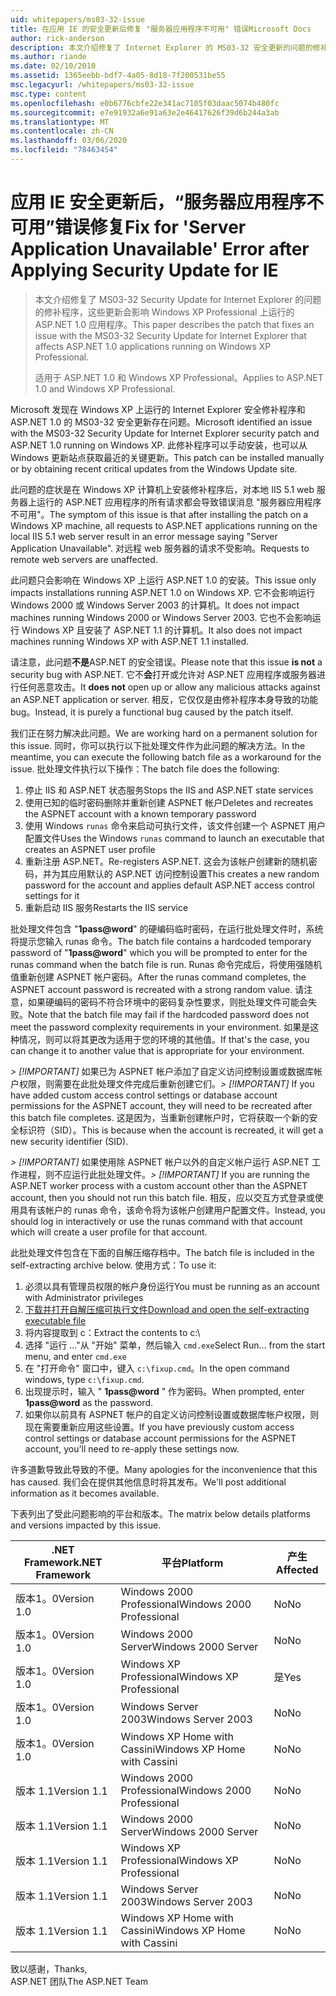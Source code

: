 ```yaml
---
uid: whitepapers/ms03-32-issue
title: 在应用 IE 的安全更新后修复 "服务器应用程序不可用" 错误Microsoft Docs
author: rick-anderson
description: 本文介绍修复了 Internet Explorer 的 MS03-32 安全更新的问题的修补程序，这些修补程序会1.0 影响在 Wi 。
ms.author: riande
ms.date: 02/10/2010
ms.assetid: 1365eebb-bdf7-4a05-8d18-7f200531be55
msc.legacyurl: /whitepapers/ms03-32-issue
msc.type: content
ms.openlocfilehash: e0b6776cbfe22e341ac7105f03daac5074b480fc
ms.sourcegitcommit: e7e91932a6e91a63e2e46417626f39d6b244a3ab
ms.translationtype: MT
ms.contentlocale: zh-CN
ms.lasthandoff: 03/06/2020
ms.locfileid: "78463454"
---
```

# <a name="fix-for-server-application-unavailable-error-after-applying-security-update-for-ie"></a><span data-ttu-id="d5aeb-103">应用 IE 安全更新后，“服务器应用程序不可用”错误修复</span><span class="sxs-lookup"><span data-stu-id="d5aeb-103">Fix for 'Server Application Unavailable' Error after Applying Security Update for IE</span></span>

> <span data-ttu-id="d5aeb-104">本文介绍修复了 MS03-32 Security Update for Internet Explorer 的问题的修补程序，这些更新会影响 Windows XP Professional 上运行的 ASP.NET 1.0 应用程序。</span><span class="sxs-lookup"><span data-stu-id="d5aeb-104">This paper describes the patch that fixes an issue with the MS03-32 Security Update for Internet Explorer that affects ASP.NET 1.0 applications running on Windows XP Professional.</span></span>
> 
> <span data-ttu-id="d5aeb-105">适用于 ASP.NET 1.0 和 Windows XP Professional。</span><span class="sxs-lookup"><span data-stu-id="d5aeb-105">Applies to ASP.NET 1.0 and Windows XP Professional.</span></span>

<span data-ttu-id="d5aeb-106">Microsoft 发现在 Windows XP 上运行的 Internet Explorer 安全修补程序和 ASP.NET 1.0 的 MS03-32 安全更新存在问题。</span><span class="sxs-lookup"><span data-stu-id="d5aeb-106">Microsoft identified an issue with the MS03-32 Security Update for Internet Explorer security patch and ASP.NET 1.0 running on Windows XP.</span></span> <span data-ttu-id="d5aeb-107">此修补程序可以手动安装，也可以从 Windows 更新站点获取最近的关键更新。</span><span class="sxs-lookup"><span data-stu-id="d5aeb-107">This patch can be installed manually or by obtaining recent critical updates from the Windows Update site.</span></span>

<span data-ttu-id="d5aeb-108">此问题的症状是在 Windows XP 计算机上安装修补程序后，对本地 IIS 5.1 web 服务器上运行的 ASP.NET 应用程序的所有请求都会导致错误消息 "服务器应用程序不可用"。</span><span class="sxs-lookup"><span data-stu-id="d5aeb-108">The symptom of this issue is that after installing the patch on a Windows XP machine, all requests to ASP.NET applications running on the local IIS 5.1 web server result in an error message saying "Server Application Unavailable".</span></span> <span data-ttu-id="d5aeb-109">对远程 web 服务器的请求不受影响。</span><span class="sxs-lookup"><span data-stu-id="d5aeb-109">Requests to remote web servers are unaffected.</span></span>

<span data-ttu-id="d5aeb-110">此问题只会影响在 Windows XP 上运行 ASP.NET 1.0 的安装。</span><span class="sxs-lookup"><span data-stu-id="d5aeb-110">This issue only impacts installations running ASP.NET 1.0 on Windows XP.</span></span> <span data-ttu-id="d5aeb-111">它不会影响运行 Windows 2000 或 Windows Server 2003 的计算机。</span><span class="sxs-lookup"><span data-stu-id="d5aeb-111">It does not impact machines running Windows 2000 or Windows Server 2003.</span></span> <span data-ttu-id="d5aeb-112">它也不会影响运行 Windows XP 且安装了 ASP.NET 1.1 的计算机。</span><span class="sxs-lookup"><span data-stu-id="d5aeb-112">It also does not impact machines running Windows XP with ASP.NET 1.1 installed.</span></span>

<span data-ttu-id="d5aeb-113">请注意，此问题**不是**ASP.NET 的安全错误。</span><span class="sxs-lookup"><span data-stu-id="d5aeb-113">Please note that this issue **is not** a security bug with ASP.NET.</span></span> <span data-ttu-id="d5aeb-114">它不**会**打开或允许对 ASP.NET 应用程序或服务器进行任何恶意攻击。</span><span class="sxs-lookup"><span data-stu-id="d5aeb-114">It **does not** open up or allow any malicious attacks against an ASP.NET application or server.</span></span> <span data-ttu-id="d5aeb-115">相反，它仅仅是由修补程序本身导致的功能 bug。</span><span class="sxs-lookup"><span data-stu-id="d5aeb-115">Instead, it is purely a functional bug caused by the patch itself.</span></span>

<span data-ttu-id="d5aeb-116">我们正在努力解决此问题。</span><span class="sxs-lookup"><span data-stu-id="d5aeb-116">We are working hard on a permanent solution for this issue.</span></span> <span data-ttu-id="d5aeb-117">同时，你可以执行以下批处理文件作为此问题的解决方法。</span><span class="sxs-lookup"><span data-stu-id="d5aeb-117">In the meantime, you can execute the following batch file as a workaround for the issue.</span></span> <span data-ttu-id="d5aeb-118">批处理文件执行以下操作：</span><span class="sxs-lookup"><span data-stu-id="d5aeb-118">The batch file does the following:</span></span>

1. <span data-ttu-id="d5aeb-119">停止 IIS 和 ASP.NET 状态服务</span><span class="sxs-lookup"><span data-stu-id="d5aeb-119">Stops the IIS and ASP.NET state services</span></span>
2. <span data-ttu-id="d5aeb-120">使用已知的临时密码删除并重新创建 ASPNET 帐户</span><span class="sxs-lookup"><span data-stu-id="d5aeb-120">Deletes and recreates the ASPNET account with a known temporary password</span></span>
3. <span data-ttu-id="d5aeb-121">使用 Windows `runas` 命令来启动可执行文件，该文件创建一个 ASPNET 用户配置文件</span><span class="sxs-lookup"><span data-stu-id="d5aeb-121">Uses the Windows `runas` command to launch an executable that creates an ASPNET user profile</span></span>
4. <span data-ttu-id="d5aeb-122">重新注册 ASP.NET。</span><span class="sxs-lookup"><span data-stu-id="d5aeb-122">Re-registers ASP.NET.</span></span> <span data-ttu-id="d5aeb-123">这会为该帐户创建新的随机密码，并为其应用默认的 ASP.NET 访问控制设置</span><span class="sxs-lookup"><span data-stu-id="d5aeb-123">This creates a new random password for the account and applies default ASP.NET access control settings for it</span></span>
5. <span data-ttu-id="d5aeb-124">重新启动 IIS 服务</span><span class="sxs-lookup"><span data-stu-id="d5aeb-124">Restarts the IIS service</span></span>

<span data-ttu-id="d5aeb-125">批处理文件包含 "<strong>1pass\@word</strong>" 的硬编码临时密码，在运行批处理文件时，系统将提示您输入 runas 命令。</span><span class="sxs-lookup"><span data-stu-id="d5aeb-125">The batch file contains a hardcoded temporary password of "<strong>1pass\@word</strong>" which you will be prompted to enter for the runas command when the batch file is run.</span></span> <span data-ttu-id="d5aeb-126">Runas 命令完成后，将使用强随机值重新创建 ASPNET 帐户密码。</span><span class="sxs-lookup"><span data-stu-id="d5aeb-126">After the runas command completes, the ASPNET account password is recreated with a strong random value.</span></span> <span data-ttu-id="d5aeb-127">请注意，如果硬编码的密码不符合环境中的密码复杂性要求，则批处理文件可能会失败。</span><span class="sxs-lookup"><span data-stu-id="d5aeb-127">Note that the batch file may fail if the hardcoded password does not meet the password complexity requirements in your environment.</span></span> <span data-ttu-id="d5aeb-128">如果是这种情况，则可以将其更改为适用于您的环境的其他值。</span><span class="sxs-lookup"><span data-stu-id="d5aeb-128">If that's the case, you can change it to another value that is appropriate for your environment.</span></span>

<span data-ttu-id="d5aeb-129">*> [!IMPORTANT]* 如果已为 ASPNET 帐户添加了自定义访问控制设置或数据库帐户权限，则需要在此批处理文件完成后重新创建它们。</span><span class="sxs-lookup"><span data-stu-id="d5aeb-129">*> [!IMPORTANT]* If you have added custom access control settings or database account permissions for the ASPNET account, they will need to be recreated after this batch file completes.</span></span> <span data-ttu-id="d5aeb-130">这是因为，当重新创建帐户时，它将获取一个新的安全标识符（SID）。</span><span class="sxs-lookup"><span data-stu-id="d5aeb-130">This is because when the account is recreated, it will get a new security identifier (SID).</span></span>

<span data-ttu-id="d5aeb-131">*> [!IMPORTANT]* 如果使用除 ASPNET 帐户以外的自定义帐户运行 ASP.NET 工作进程，则不应运行此批处理文件。</span><span class="sxs-lookup"><span data-stu-id="d5aeb-131">*> [!IMPORTANT]* If you are running the ASP.NET worker process with a custom account other than the ASPNET account, then you should not run this batch file.</span></span> <span data-ttu-id="d5aeb-132">相反，应以交互方式登录或使用具有该帐户的 runas 命令，该命令将为该帐户创建用户配置文件。</span><span class="sxs-lookup"><span data-stu-id="d5aeb-132">Instead, you should log in interactively or use the runas command with that account which will create a user profile for that account.</span></span>

<span data-ttu-id="d5aeb-133">此批处理文件包含在下面的自解压缩存档中。</span><span class="sxs-lookup"><span data-stu-id="d5aeb-133">The batch file is included in the self-extracting archive below.</span></span> <span data-ttu-id="d5aeb-134">使用方式：</span><span class="sxs-lookup"><span data-stu-id="d5aeb-134">To use it:</span></span>

1. <span data-ttu-id="d5aeb-135">必须以具有管理员权限的帐户身份运行</span><span class="sxs-lookup"><span data-stu-id="d5aeb-135">You must be running as an account with Administrator privileges</span></span>
2. [<span data-ttu-id="d5aeb-136">下载并打开自解压缩可执行文件</span><span class="sxs-lookup"><span data-stu-id="d5aeb-136">Download and open the self-extracting executable file</span></span>](ms03-32-issue/_static/fixup1.exe)
3. <span data-ttu-id="d5aeb-137">将内容提取到 c：</span><span class="sxs-lookup"><span data-stu-id="d5aeb-137">Extract the contents to c:</span></span>\
4. <span data-ttu-id="d5aeb-138">选择 "运行 ..."从 "开始" 菜单，然后输入 `cmd.exe`</span><span class="sxs-lookup"><span data-stu-id="d5aeb-138">Select Run... from the start menu, and enter `cmd.exe`</span></span>
5. <span data-ttu-id="d5aeb-139">在 "打开命令" 窗口中，键入 `c:\fixup.cmd`。</span><span class="sxs-lookup"><span data-stu-id="d5aeb-139">In the open command windows, type `c:\fixup.cmd`.</span></span>
6. <span data-ttu-id="d5aeb-140">出现提示时，输入 " <strong>1pass\@word</strong> " 作为密码。</span><span class="sxs-lookup"><span data-stu-id="d5aeb-140">When prompted, enter <strong>1pass\@word</strong> as the password.</span></span>
7. <span data-ttu-id="d5aeb-141">如果你以前具有 ASPNET 帐户的自定义访问控制设置或数据库帐户权限，则现在需要重新应用这些设置。</span><span class="sxs-lookup"><span data-stu-id="d5aeb-141">If you have previously custom access control settings or database account permissions for the ASPNET account, you'll need to re-apply these settings now.</span></span>

<span data-ttu-id="d5aeb-142">许多道歉导致此导致的不便。</span><span class="sxs-lookup"><span data-stu-id="d5aeb-142">Many apologies for the inconvenience that this has caused.</span></span> <span data-ttu-id="d5aeb-143">我们会在提供其他信息时将其发布。</span><span class="sxs-lookup"><span data-stu-id="d5aeb-143">We'll post additional information as it becomes available.</span></span>

<span data-ttu-id="d5aeb-144">下表列出了受此问题影响的平台和版本。</span><span class="sxs-lookup"><span data-stu-id="d5aeb-144">The matrix below details platforms and versions impacted by this issue.</span></span>

| <span data-ttu-id="d5aeb-145">.NET Framework</span><span class="sxs-lookup"><span data-stu-id="d5aeb-145">.NET Framework</span></span> | <span data-ttu-id="d5aeb-146">平台</span><span class="sxs-lookup"><span data-stu-id="d5aeb-146">Platform</span></span> | <span data-ttu-id="d5aeb-147">产生</span><span class="sxs-lookup"><span data-stu-id="d5aeb-147">Affected</span></span> |
| --- | --- | --- |
| <span data-ttu-id="d5aeb-148">版本1。0</span><span class="sxs-lookup"><span data-stu-id="d5aeb-148">Version 1.0</span></span> | <span data-ttu-id="d5aeb-149">Windows 2000 Professional</span><span class="sxs-lookup"><span data-stu-id="d5aeb-149">Windows 2000 Professional</span></span> | <span data-ttu-id="d5aeb-150">No</span><span class="sxs-lookup"><span data-stu-id="d5aeb-150">No</span></span> |
| <span data-ttu-id="d5aeb-151">版本1。0</span><span class="sxs-lookup"><span data-stu-id="d5aeb-151">Version 1.0</span></span> | <span data-ttu-id="d5aeb-152">Windows 2000 Server</span><span class="sxs-lookup"><span data-stu-id="d5aeb-152">Windows 2000 Server</span></span> | <span data-ttu-id="d5aeb-153">No</span><span class="sxs-lookup"><span data-stu-id="d5aeb-153">No</span></span> |
| <span data-ttu-id="d5aeb-154">版本1。0</span><span class="sxs-lookup"><span data-stu-id="d5aeb-154">Version 1.0</span></span> | <span data-ttu-id="d5aeb-155">Windows XP Professional</span><span class="sxs-lookup"><span data-stu-id="d5aeb-155">Windows XP Professional</span></span> | <span data-ttu-id="d5aeb-156">是</span><span class="sxs-lookup"><span data-stu-id="d5aeb-156">Yes</span></span> |
| <span data-ttu-id="d5aeb-157">版本1。0</span><span class="sxs-lookup"><span data-stu-id="d5aeb-157">Version 1.0</span></span> | <span data-ttu-id="d5aeb-158">Windows Server 2003</span><span class="sxs-lookup"><span data-stu-id="d5aeb-158">Windows Server 2003</span></span> | <span data-ttu-id="d5aeb-159">No</span><span class="sxs-lookup"><span data-stu-id="d5aeb-159">No</span></span> |
| <span data-ttu-id="d5aeb-160">版本1。0</span><span class="sxs-lookup"><span data-stu-id="d5aeb-160">Version 1.0</span></span> | <span data-ttu-id="d5aeb-161">Windows XP Home with Cassini</span><span class="sxs-lookup"><span data-stu-id="d5aeb-161">Windows XP Home with Cassini</span></span> | <span data-ttu-id="d5aeb-162">No</span><span class="sxs-lookup"><span data-stu-id="d5aeb-162">No</span></span> |
| <span data-ttu-id="d5aeb-163">版本 1.1</span><span class="sxs-lookup"><span data-stu-id="d5aeb-163">Version 1.1</span></span> | <span data-ttu-id="d5aeb-164">Windows 2000 Professional</span><span class="sxs-lookup"><span data-stu-id="d5aeb-164">Windows 2000 Professional</span></span> | <span data-ttu-id="d5aeb-165">No</span><span class="sxs-lookup"><span data-stu-id="d5aeb-165">No</span></span> |
| <span data-ttu-id="d5aeb-166">版本 1.1</span><span class="sxs-lookup"><span data-stu-id="d5aeb-166">Version 1.1</span></span> | <span data-ttu-id="d5aeb-167">Windows 2000 Server</span><span class="sxs-lookup"><span data-stu-id="d5aeb-167">Windows 2000 Server</span></span> | <span data-ttu-id="d5aeb-168">No</span><span class="sxs-lookup"><span data-stu-id="d5aeb-168">No</span></span> |
| <span data-ttu-id="d5aeb-169">版本 1.1</span><span class="sxs-lookup"><span data-stu-id="d5aeb-169">Version 1.1</span></span> | <span data-ttu-id="d5aeb-170">Windows XP Professional</span><span class="sxs-lookup"><span data-stu-id="d5aeb-170">Windows XP Professional</span></span> | <span data-ttu-id="d5aeb-171">No</span><span class="sxs-lookup"><span data-stu-id="d5aeb-171">No</span></span> |
| <span data-ttu-id="d5aeb-172">版本 1.1</span><span class="sxs-lookup"><span data-stu-id="d5aeb-172">Version 1.1</span></span> | <span data-ttu-id="d5aeb-173">Windows Server 2003</span><span class="sxs-lookup"><span data-stu-id="d5aeb-173">Windows Server 2003</span></span> | <span data-ttu-id="d5aeb-174">No</span><span class="sxs-lookup"><span data-stu-id="d5aeb-174">No</span></span> |
| <span data-ttu-id="d5aeb-175">版本 1.1</span><span class="sxs-lookup"><span data-stu-id="d5aeb-175">Version 1.1</span></span> | <span data-ttu-id="d5aeb-176">Windows XP Home with Cassini</span><span class="sxs-lookup"><span data-stu-id="d5aeb-176">Windows XP Home with Cassini</span></span> | <span data-ttu-id="d5aeb-177">No</span><span class="sxs-lookup"><span data-stu-id="d5aeb-177">No</span></span> |

<span data-ttu-id="d5aeb-178">致以感谢，</span><span class="sxs-lookup"><span data-stu-id="d5aeb-178">Thanks,</span></span>   
 <span data-ttu-id="d5aeb-179">ASP.NET 团队</span><span class="sxs-lookup"><span data-stu-id="d5aeb-179">The ASP.NET Team</span></span>
